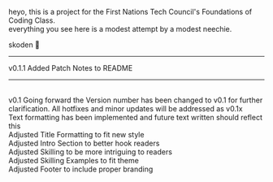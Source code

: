 <p> heyo, this is a project for the First Nations Tech Council's Foundations of Coding Class. <br>
everything you see here is a modest attempt by a modest neechie.<br>

skoden :100:</p>
<hr>
v0.1.1
Added Patch Notes to README
<hr> <br>
v0.1
Going forward the Version number has been changed to v0.1 for further clarification. All hotfixes and minor updates will be addressed as v0.1x <br>
Text formatting has been implemented and future text written should reflect this <br>
Adjusted Title Formatting to fit new style <br>
Adjusted Intro Section to better hook readers <br>
Adjusted Skilling to be more intriguing to readers <br>
Adjusted Skilling Examples to fit theme <br>
Adjusted Footer to include proper branding <br>

